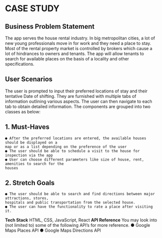 # CASE STUDY

## Business Problem Statement

The app serves the house rental industry. In big metropolitan cities, a lot of new young
professionals move in for work and they need a place to stay. Most of the rental property market
is controlled by brokers which cause a lot of hindrances to owners and tenants.
The app will allow tenants to search for available places on the basis of a locality and other
specifications.

## User Scenarios

The user is prompted to input their preferred locations of stay and their tentative
Date of shifting. They are furnished with multiple tabs of information outlining various aspects.
The user can then navigate to each tab to obtain detailed information. The components are
grouped into two classes as below:

## 1. Must-Haves

```
● After the preferred locations are entered, the available houses should be displayed on a
map or as a list depending on the preference of the user
● The user should be able to schedule a visit to the house for inspection via the app
● User can choose different parameters like size of house, rent, amenities to search for the
houses
```
## 2. Stretch Goals

```
● The user should be able to search and find directions between major attractions, stores,
hospitals and public transportation from the selected house.
● The user can have the functionality to rate a place after visiting it.
```

**Tech Stack**
HTML, CSS, JavaScript, React
**API Reference**
You may look into (not limited to) some of the following API’s for more reference.
● Google Maps Places API
● Google Maps Directions API

